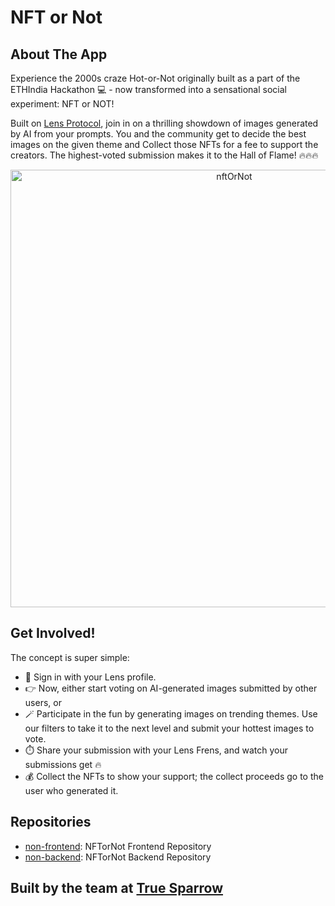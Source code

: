 # NFT or Not

## About The App
<p>Experience the 2000s craze Hot-or-Not originally built as a part of the ETHIndia Hackathon 💻 - now transformed into a sensational social experiment: NFT or NOT!</p>
<p>Built on <a href="https://www.lens.xyz">Lens Protocol</a>, join in on a thrilling showdown of images generated by AI from your prompts. You and the community get to decide the best images on the given theme and Collect those NFTs for a fee to support the creators. The highest-voted submission makes it to the Hall of Flame! 🔥🔥🔥</p>

<p align="center" width="100%">
   <img width="700" alt="nftOrNot" src="https://user-images.githubusercontent.com/41750237/222045875-400ea35b-2b48-4edf-bb3c-bc6c3e3e5889.png">
</p>

## Get Involved!
The concept is super simple:
- :herb: Sign in with your Lens profile.
- :point_right: Now, either start voting on AI-generated images submitted by other users, or
- :magic_wand: Participate in the fun by generating images on trending themes. Use our filters to take it to the next level and submit your hottest images to vote.
- :stopwatch: Share your submission with your Lens Frens, and watch your submissions get :fire:
- :moneybag: Collect the NFTs to show your support; the collect proceeds go to the user who generated it.

## Repositories
- [non-frontend](https://github.com/NFTorNOT/non-frontend): NFTorNot Frontend Repository
- [non-backend](https://github.com/NFTorNOT/non-backend): NFTorNot Backend Repository

## Built by the team at [True Sparrow](https://truesparrow.com)
